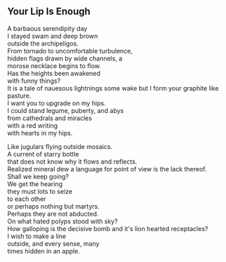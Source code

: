 Your Lip Is Enough
------------------
A barbaous serendipity day  
I stayed swam and deep brown  
outside the archipeligos.  
From tornado to uncomfortable turbulence,  
hidden flags drawn by wide channels, a  
morose necklace begins to flow.  
Has the heights been awakened  
with funny things?  
It is a tale of nauesous lightnings some wake but I form your graphite like pasture.  
I want you to upgrade on my hips.  
I could stand legume, puberty, and abys  
from cathedrals and miracles  
with a red writing  
with hearts in my hips.  
  
Like jugulars flying outside mosaics.  
A current of starry bottle  
that does not know why it flows and reflects.  
Realized mineral dew a language for point of view is the lack thereof.  
Shall we keep going?  
We get the hearing  
they must lots to seize  
to each other  
or perhaps nothing but martyrs.  
Perhaps they are not abducted.  
On what hated polyps stood with sky?  
How galloping is the decisive bomb and it's lion hearted receptacles?  
I wish to make a line  
outside, and every sense, many  
times hidden in an apple.  
